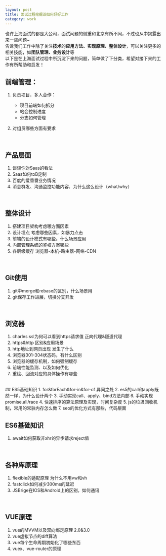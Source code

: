 ```yaml
---
layout: post
title: 面试过程挖掘该如何好好工作
category: work
---
```


也许上海面试的都是大公司，面试问题的侧重和北京有所不同，不过也从中揭露出来一些问题~<br>
告诉我们工作中除了关注**技术**的**应用方法、实现原理、整体设计**，可以关注更多的相关技能，如**团队管理、业务设计**等<br>
以下是在上海面试过程中所沉淀下来的问题，简单做了下分类，希望对接下来的工作有所帮助和启发！<br>

## 前端管理：

1. 负责项目，多人合作：
  
      * 项目前端如何拆分
      * 站会控制进度
      * 分支如何管理
2. 对组员哪些方面有要求
<br>

## 产品层面

1. 谈谈你对Saas的看法
2. Saas如何toB定制
3. 百度的爱番番业务情况
4. 消息群发、沟通监控功能内容，为什么这么设计（what/why）
<br>

## 整体设计
1. 搭建项目架构考虑哪方面因素
2. 设计埋点   考虑哪些因素，如暴力点击
3. 前端的设计模式有哪些，什么场景应用
4. 内部管理系统的鉴权方案哪些
5. 各层级缓存  浏览器-本机-路由器-网络-CDN
<br>

## Git使用
1. git中merge和rebase的区别，什么场景用
2. git保存工作进展，切换分支开发
<br>

## 浏览器
1. charles ssl为何可以看到https请求值  正向代理&隧道代理
2. https&http  区别&应用场景
3. http地址到网页出现 发生了什么
4. 浏览器301-304状态码，有什么区别
5. 浏览器的缓存机制，如何强制缓存
6. 前端性能监测、以及如何优化
7. 重绘、回流对应的具体操作有哪些

<br>
## ES5基础知识
1. for&forEach&for-in&for-of  异同之处
2. es5的call和apply既然一样，为什么设计两个
3. 手动实现call、apply、bind方法内部
6. 手动实现promise.all/race
4. 快速排序的算法原理及实现，时间复杂度
5. js的垃圾回收机制，常用的常驻内存怎么做
7. seo的优化方式有那些，代码层面
<br>

## ES6基础知识
1. await如何获取非xhr的异步请求reject值
<br>

## 各种库原理
1. flexible的适配原理  为什么不用vw和vh
2. fastclick如何减少300ms的延迟
3. JSBrige在IOS和Android上的区别，如何通讯
<br>

## VUE原理
1. vue的MVVM以及双向绑定原理  2.0&3.0
2. vue虚拟节点的diff算法
3. vue每个生命周期初始化了哪些东西
4. vuex、vue-router的原理